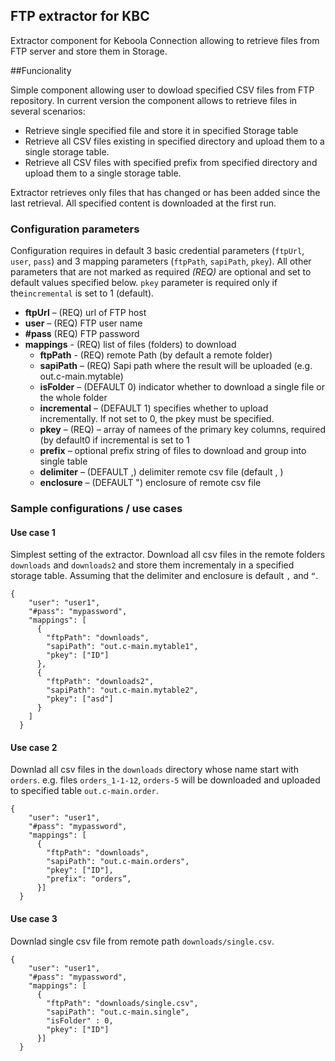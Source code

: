 ## FTP extractor for KBC

Extractor component for Keboola Connection allowing to retrieve files from FTP
server and store them in Storage. 

##Funcionality

Simple component allowing user to dowload specified CSV files from FTP
repository. In current version the component allows to retrieve files
in several scenarios:

- Retrieve	single specified file and store it in specified Storage table 
- Retrieve all CSV files existing in specified directory and upload them to a
	single storage table. 
- Retrieve all CSV files with specified prefix from specified directory and
	upload them to a single storage table. 

Extractor retrieves only files that has changed or has been added since the
last retrieval. All specified content is downloaded at the first run.

### Configuration parameters
Configuration requires in default 3 basic credential parameters (`ftpUrl`, `user`, `pass`) and 3 mapping parameters (`ftpPath`, `sapiPath`, `pkey`). All other parameters that are not marked as required *(REQ)* are optional and set to default values specified below. `pkey` parameter is required only if the`incremental` is set to 1 (default).

- **ftpUrl** – (REQ) url of FTP host  
- **user** – (REQ) FTP user name  
- **#pass** (REQ) FTP password 
- **mappings** - (REQ) list of files (folders) to 	download 
    - **ftpPath** - (REQ) remote Path (by default a
		remote folder) 
    - **sapiPath** – (REQ) Sapi path where the result
		will be uploaded (e.g. out.c-main.mytable) 
    - **isFolder** – (DEFAULT 0) indicator whether to
		download a single file or the whole folder 
    - **incremental** – (DEFAULT 1) specifies whether
		to upload incrementally. If not set to 0, the pkey must be
		specified. 		 
    - **pkey** – (REQ) – array of namees of the primary key columns, required (by default0  if incremental is set to 1 
    - **prefix** – optional prefix string of files to	download and group into single table 
    - **delimiter** – (DEFAULT ,) delimiter remote csv file	(default , ) 
    - **enclosure** – (DEFAULT ") enclosure of remote csv file

### Sample configurations / use cases

#### Use case 1

Simplest setting of the extractor. Download all
csv files in the remote folders `downloads` and `downloads2` and store
them incrementaly in a specified storage table. Assuming that the
delimiter and enclosure is default `,` and `“`.

    {
        "user": "user1",
        "#pass": "mypassword",
        "mappings": [
          {
            "ftpPath": "downloads",
            "sapiPath": "out.c-main.mytable1",
            "pkey": ["ID"]
          },
          {
            "ftpPath": "downloads2",
            "sapiPath": "out.c-main.mytable2",
            "pkey": ["asd"]
          }
        ]
      }
      
#### Use case 2

Downlad all csv files in the `downloads` directory whose name start with `orders`. e.g. files `orders_1-1-12`, `orders-5` will be downloaded and uploaded to specified table `out.c-main.order`.

    {
        "user": "user1",
        "#pass": "mypassword",
        "mappings": [
          {
            "ftpPath": "downloads",
            "sapiPath": "out.c-main.orders",
            "pkey": ["ID"],
            "prefix": "orders”,
          }]
      }
#### Use case 3
Downlad single csv file from remote path
`downloads/single.csv`. 

    {
        "user": "user1",
        "#pass": "mypassword",
        "mappings": [
          {
            "ftpPath": "downloads/single.csv",
            "sapiPath": "out.c-main.single",
            "isFolder" : 0,
            "pkey": ["ID"]
          }]
      }
